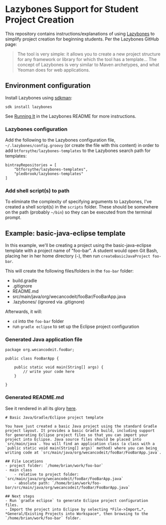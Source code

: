 # Lazybones Support for Student Project Creation

This repository contains instructions/explanations of using [Lazybones](https://github.com/pledbrook/lazybones) to simplify project creation for beginning students. Per the Lazybones GitHub page:

> The tool is very simple: it allows you to create a new project structure for any framework or library for which the tool has a template… The concept of Lazybones is very similar to Maven archetypes, and what Yeoman does for web applications.

## Environment configuration

Install Lazybones using [sdkman](http://sdkman.io/):

```
sdk install lazybones
```

See [Running It](https://github.com/pledbrook/lazybones#running-it) in the Lazybones README for more instructions.

### Lazybones configuration

Add the following to the Lazybones configuration file, `~/.lazybones/config.groovy` (or create the file with this content) in order to add `btforsythe/lazybones-templates` to the Lazybones search path for templates:

```
bintrayRepositories = [
	"btforsythe/lazybones-templates",
	"pledbrook/lazybones-templates"
]
```
### Add shell script(s) to path

To eliminate the complexity of specifying arguments to Lazybones, I've created a shell script(s) in the `scripts` folder. These should be somewhere on the path (probably `~/bin`) so they can be executed from the terminal prompt.

## Example: basic-java-eclipse template

In this example, we'll be creating a project using the basic-java-eclipse template with a project name of "foo-bar". A student would open Git Bash, placing her in her home directory (`~`), then run `createBasicJavaProject foo-bar`.

This will create the following files/folders in the `foo-bar` folder:

- build.gradle
- .gitignore
- README.md
- src/main/java/org/wecancodeit/fooBar/FooBarApp.java
- .lazybones/ (ignored via .gitignore)

Afterwards, it will:
- `cd` into the `foo-bar` folder
- run `gradle eclipse` to set up the Eclipse project configuration

### Generated Java application file

```
package org.wecancodeit.fooBar;

public class FooBarApp {

	public static void main(String[] args) {
		// write your code here
	}

}
```

### Generated README.md

See it rendered in all its glory [here](sample-README.md).

```
# Basic Java/Gradle/Eclipse project template

You have just created a basic Java project using the standard Gradle project layout. It provides a basic Gradle build, including support for generating Eclipse project files so that you can import your project into Eclipse. Java source files should be placed into `src/main/java`. You will find an application class (a class with a `public static void main(String[] args)` method) where you can being writing code at `src/main/java/org/wecancodeit/fooBar/FooBarApp.java`.

## File Locations
- project folder: `/home/brian/work/foo-bar`
- main class
	- relative to project folder: `src/main/java/org/wecancodeit/fooBar/FooBarApp.java`
	- absolute path: `/home/brian/work/foo-bar/src/main/java/org/wecancodeit/fooBar/FooBarApp.java`

## Next steps
- Run `gradle eclipse` to generate Eclipse project configuration files.
- Import the project into Eclipse by selecting *File->Import…*, *General/Existing Projects into Workspace*, then browsing to the `/home/brian/work/foo-bar` folder.
